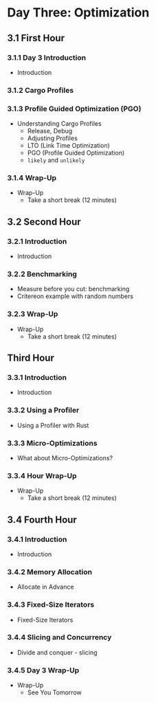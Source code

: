 # Day Three: Optimization

## 3.1 First Hour

### 3.1.1 Day 3 Introduction

* Introduction

### 3.1.2 Cargo Profiles

### 3.1.3 Profile Guided Optimization (PGO)

* Understanding Cargo Profiles
    * Release, Debug
    * Adjusting Profiles
    * LTO (Link Time Optimization)
    * PGO (Profile Guided Optimization)
    * `likely` and `unlikely`

### 3.1.4 Wrap-Up

* Wrap-Up
    * Take a short break (12 minutes)

## 3.2 Second Hour

### 3.2.1 Introduction

* Introduction

### 3.2.2 Benchmarking

* Measure before you cut: benchmarking
* Critereon example with random numbers

### 3.2.3 Wrap-Up

* Wrap-Up
    * Take a short break (12 minutes)

## Third Hour

### 3.3.1 Introduction

* Introduction

### 3.3.2 Using a Profiler

* Using a Profiler with Rust

### 3.3.3 Micro-Optimizations

* What about Micro-Optimizations?

### 3.3.4 Hour Wrap-Up

* Wrap-Up
    * Take a short break (12 minutes)

## 3.4 Fourth Hour

### 3.4.1 Introduction

* Introduction

### 3.4.2 Memory Allocation

* Allocate in Advance

### 3.4.3 Fixed-Size Iterators

* Fixed-Size Iterators

### 3.4.4 Slicing and Concurrency

* Divide and conquer - slicing

### 3.4.5 Day 3 Wrap-Up

* Wrap-Up
    * See You Tomorrow
